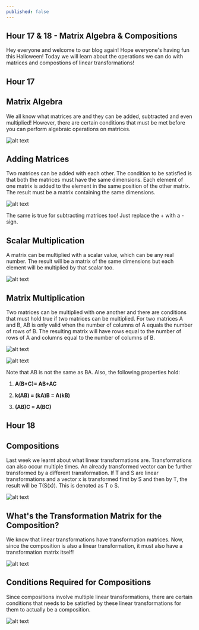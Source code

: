 ```yaml
---
published: false
---
```

## Hour 17 & 18 - Matrix Algebra & Compositions

Hey everyone and welcome to our blog again! Hope everyone's having fun this Halloween! Today we will learn about the operations we can do with matrices and compostions of linear transformations!

## Hour 17

## Matrix Algebra

We all know what matrices are and they can be added, subtracted and even multiplied! However, there are certain conditions that must be met before you can perform algebraic operations on matrices.

 ![alt text](https://github.com/nilu-24/nilu-24.github.io/blob/master/_posts/17-18.001.jpeg?raw=true)

## Adding Matrices

Two matrices can be added with each other. The condition to be satisfied is that both the matrices must have the same dimensions. Each element of one matrix is added to the element in the same position of the other matrix. The result must be a matrix containing the same dimensions. 

![alt text](https://github.com/nilu-24/nilu-24.github.io/blob/master/_posts/17-18.002.jpeg?raw=true)

The same is true for subtracting matrices too! Just replace the + with a - sign.

## Scalar Multiplication

A matrix can be multiplied with a scalar value, which can be any real number. The result will be a matrix of the same dimensions but each element will be multiplied by that scalar too.

![alt text](https://github.com/nilu-24/nilu-24.github.io/blob/master/_posts/17-18.003.jpeg?raw=true)

## Matrix Multiplication

Two matrices can be multiplied with one another and there are conditions that must hold true if two matrices can be multiplied. For two matrices A and B, AB is only valid when the number of columns of A equals the number of rows of B. The resulting matrix will have rows equal to the number of rows of A and columns equal to the number of columns of B.

![alt text](https://github.com/nilu-24/nilu-24.github.io/blob/master/_posts/17-18.004.jpeg?raw=true)

![alt text](https://github.com/nilu-24/nilu-24.github.io/blob/master/_posts/17-18.005.jpeg?raw=true)


Note that AB is not the same as BA. Also, the following properties hold:

1) **A(B+C)= AB+AC**

2) **k(AB) = (kA)B = A(kB)**

3) **(AB)C = A(BC)**

## Hour 18

## Compositions

Last week we learnt about what linear transformations are. Transformations can also occur multiple times. An already transformed vector can be further transformed by a different transformation. If T and S are linear transformations and a vector x is transformed first by S and then by T, the result will be T(S(x)). This is denoted as T o S.

![alt text](https://github.com/nilu-24/nilu-24.github.io/blob/master/_posts/17-18.006.jpeg?raw=true)

## What's the Transformation Matrix for the Composition?

We know that linear transformations have transformation matrices. Now, since the composition is also a linear transformation, it must also have a transformation matrix itself!

![alt text](https://github.com/nilu-24/nilu-24.github.io/blob/master/_posts/17-18.007.jpeg?raw=true)

## Conditions Required for Compositions

Since compositions involve multiple linear transformations, there are certain conditions that needs to be satisfied by these linear transformations for them to actually be a composition.

![alt text](https://github.com/nilu-24/nilu-24.github.io/blob/master/_posts/17-18.008.jpeg?raw=true)





